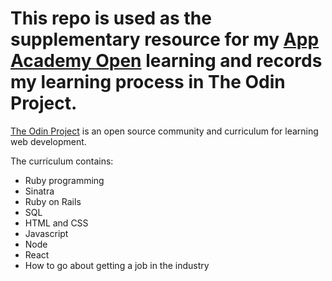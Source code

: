 # This repo is used as the supplementary resource for my [App Academy Open](https://github.com/justin-tse/app-academy) learning and records my learning process in The Odin Project.
[The Odin Project](https://www.theodinproject.com) is an open source community and curriculum for learning web development. 

The curriculum contains:
* Ruby programming
* Sinatra
* Ruby on Rails
* SQL
* HTML and CSS
* Javascript 
* Node
* React
* How to go about getting a job in the industry